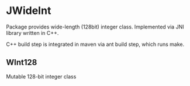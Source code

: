 # JWideInt
Package provides wide-length (128bit) integer class.
Implemented via JNI library written in C++.

C++ build step is integrated in maven via ant build step, which runs make.

## WInt128
Mutable 128-bit integer class

